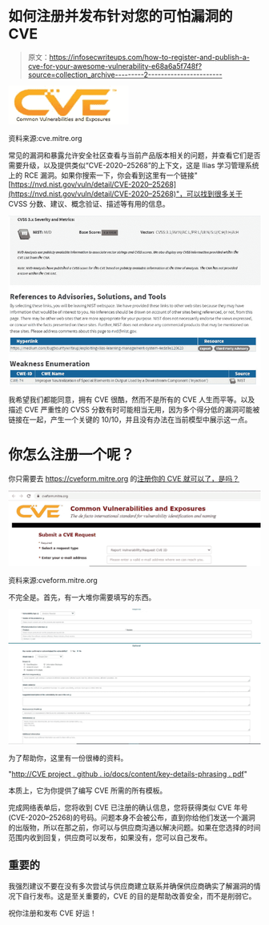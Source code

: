 # 如何注册并发布针对您的可怕漏洞的 CVE

> 原文：<https://infosecwriteups.com/how-to-register-and-publish-a-cve-for-your-awesome-vulnerability-e68a6a5f748f?source=collection_archive---------2----------------------->

![](img/88894330724b2359cc05b239109a958f.png)

资料来源:cve.mitre.org

常见的漏洞和暴露允许安全社区查看与当前产品版本相关的问题，并查看它们是否需要升级，以及提供类似“CVE-2020–25268”的上下文，这是 Ilias 学习管理系统上的 RCE 漏洞。如果你搜索一下，你会看到这里有一个链接"[https://nvd.nist.gov/vuln/detail/CVE-2020–25268](https://nvd.nist.gov/vuln/detail/CVE-2020–25268)"，可以找到很多关于 CVSS 分数、建议、概念验证、描述等有用的信息。

![](img/354b8a5d9973d3467361c8be2bd11fa4.png)

我希望我们都能同意，拥有 CVE 很酷，然而不是所有的 CVE 人生而平等。以及描述 CVE 严重性的 CVSS 分数有时可能相当无用，因为多个得分低的漏洞可能被链接在一起，产生一个关键的 10/10，并且没有办法在当前模型中展示这一点。

# 你怎么注册一个呢？

你只需要去 https://cveform.mitre.org 的[注册你的 CVE 就可以了，是吗？](https://cveform.mitre.org)

![](img/2330005be1f23caf05254b4c9142b811.png)

资料来源:cveform.mitre.org

不完全是。首先，有一大堆你需要填写的东西。

![](img/9b9920d77d2533a885e9426c4e58045e.png)

为了帮助你，这里有一份很棒的资料。

"[http://CVE project . github . io/docs/content/key-details-phrasing . pdf](http://cveproject.github.io/docs/content/key-details-phrasing.pdf)"

本质上，它为你提供了编写 CVE 所需的所有模板。

完成网络表单后，您将收到 CVE 已注册的确认信息，您将获得类似 CVE 年号(CVE-2020–25268)的号码。问题本身不会被公布，直到你给他们发送一个漏洞的出版物，所以在那之前，你可以与供应商沟通以解决问题。如果在您选择的时间范围内收到回复，供应商可以发布，如果没有，您可以自己发布。

## 重要的

我强烈建议不要在没有多次尝试与供应商建立联系并确保供应商确实了解漏洞的情况下自行发布。这是至关重要的，CVE 的目的是帮助改善安全，而不是削弱它。

祝你注册和发布 CVE 好运！